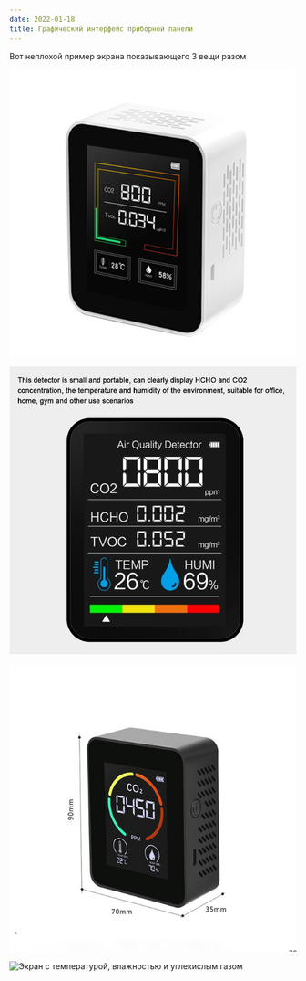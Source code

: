 ```yaml
---
date: 2022-01-18
title: Графический интерфейс приборной панели
---
```


Вот неплохой пример экрана показывающего 3 вещи разом

![Экран с температурой, влажностью и углекислым газом](temp-hum-co2-display-1.jpg)

![Экран с температурой, влажностью и углекислым газом](temp-hum-co2-display-2.jpg)

![Экран с температурой, влажностью и углекислым газом](temp-hum-co2-display-3.jpg)

![Экран с температурой, влажностью и углекислым газом](temp-hum-co2-display-4.jpg)